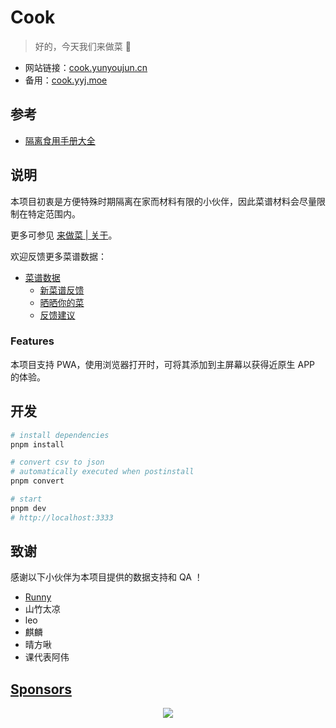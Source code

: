 # Cook

> 好的，今天我们来做菜 🥬

- 网站链接：[cook.yunyoujun.cn](https://cook.yunyoujun.cn)
- 备用：[cook.yyj.moe](https://cook.yyj.moe)

## 参考

- [隔离食用手册大全](https://docs.qq.com/sheet/DZUpJS0tQZm1YYWlt)

## 说明

本项目初衷是方便特殊时期隔离在家而材料有限的小伙伴，因此菜谱材料会尽量限制在特定范围内。

更多可参见 [来做菜 | 关于](https://cook.yunyoujun.cn/about)。

欢迎反馈更多菜谱数据：

- [菜谱数据](https://docs.qq.com/sheet/DQk1vdkhFV0twQVNS)
  - [新菜谱反馈](https://docs.qq.com/sheet/DQk1vdkhFV0twQVNS?tab=uykkic)
  - [晒晒你的菜](https://docs.qq.com/sheet/DQk1vdkhFV0twQVNS?tab=dmeahc)
  - [反馈建议](https://docs.qq.com/sheet/DQk1vdkhFV0twQVNS?tab=snaau2)

### Features

本项目支持 PWA，使用浏览器打开时，可将其添加到主屏幕以获得近原生 APP 的体验。

## 开发

```bash
# install dependencies
pnpm install

# convert csv to json
# automatically executed when postinstall
pnpm convert

# start
pnpm dev
# http://localhost:3333
```

## 致谢

感谢以下小伙伴为本项目提供的数据支持和 QA ！

- [Runny](https://weibo.com/runny)
- 山竹太凉
- leo
- 麒麟
- 晴方啾
- 课代表阿伟

## [Sponsors](https://sponsors.yunyoujun.cn)

<p align="center">
  <a href="https://cdn.jsdelivr.net/gh/YunYouJun/sponsors/public/sponsors.svg">
    <img src='https://cdn.jsdelivr.net/gh/YunYouJun/sponsors/public/sponsors.svg'/>
  </a>
</p>
